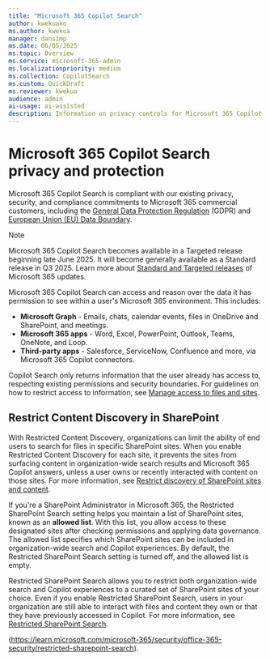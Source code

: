 ```yaml
---  
title: "Microsoft 365 Copilot Search"  
author: kwekuako
ms.author: kwekua  
manager: dansimp
ms.date: 06/05/2025  
ms.topic: Overview
ms.service: microsoft-365-admin
ms.localizationpriority: medium
ms.collection: CopilotSearch
ms.custom: QuickDraft
ms.reviewer: kwekua
audience: admin
ai-usage: ai-assisted
description: Information on privacy controls for Microsoft 365 Copilot Search.
---
```



# Microsoft 365 Copilot Search privacy and protection

Microsoft 365 Copilot Search is compliant with our existing privacy, security, and compliance commitments to Microsoft 365 commercial customers, including the [General Data Protection Regulation](/compliance/regulatory/gdpr) (GDPR) and [European Union (EU) Data Boundary](/privacy/eudb/eu-data-boundary-learn).

> [!NOTE]
> Microsoft 365 Copilot Search becomes available in a Targeted release beginning late June 2025. It will become generally available as a Standard release in Q3 2025. Learn more about [Standard and Targeted releases]( /microsoft-365/admin/manage/release-options-in-office-365) of Microsoft 365 updates.

Microsoft 365 Copilot Search can access and reason over the data it has permission to see within a user's Microsoft 365 environment. This includes:

- **Microsoft Graph** - Emails, chats, calendar events, files in OneDrive and SharePoint, and meetings.
- **Microsoft 365 apps** - Word, Excel, PowerPoint, Outlook, Teams, OneNote, and Loop.
- **Third-party apps** - Salesforce, ServiceNow, Confluence and more, via Microsoft 365 Copilot connectors.

Copilot Search only returns information that the user already has access to, respecting existing permissions and security boundaries. For guidelines on how to restrict access to information, see [Manage access to files and sites](/microsoftsearch/manage-access-files-sites).

## Restrict Content Discovery in SharePoint

With Restricted Content Discovery, organizations can limit the ability of end users to search for files in specific SharePoint sites. When you enable Restricted Content Discovery for each site, it prevents the sites from surfacing content in organization-wide search results and Microsoft 365 Copilot answers, unless a user owns or recently interacted with content on those sites. For more information, see [Restrict discovery of SharePoint sites and content](/sharepoint/restricted-content-discovery).

If you're a SharePoint Administrator in Microsoft 365, the Restricted SharePoint Search setting helps you maintain a list of SharePoint sites, known as an **allowed list**. With this list, you allow access to these designated sites after checking permissions and applying data governance. The allowed list specifies which SharePoint sites can be included in organization-wide search and Copilot experiences. By default, the Restricted SharePoint Search setting is turned off, and the allowed list is empty.

Restricted SharePoint Search allows you to restrict both organization-wide search and Copilot experiences to a curated set of SharePoint sites of your choice. Even if you enable Restricted SharePoint Search, users in your organization are still able to interact with files and content they own or that they have previously accessed in Copilot. For more information, see [Restricted SharePoint Search](/sharepoint/restricted-sharepoint-search).

(https://learn.microsoft.com/microsoft-365/security/office-365-security/restricted-sharepoint-search).
